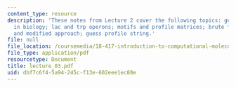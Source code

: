```yaml
---
content_type: resource
description: 'These notes from Lecture 2 cover the following topics: gene regulation
  in biology; lac and trp operons; motifs and profile matrices; brute force method
  and modified approach; guess profile string.'
file: null
file_location: /coursemedia/18-417-introduction-to-computational-molecular-biology-fall-2004/dbf7c6f45a94245cf13e602eee1ec80e_lecture_03.pdf
file_type: application/pdf
resourcetype: Document
title: lecture_03.pdf
uid: dbf7c6f4-5a94-245c-f13e-602eee1ec80e
---
```

